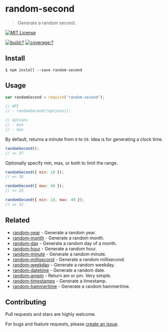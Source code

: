 # random-second

> Generate a random second.
  
[![MIT License](https://img.shields.io/badge/license-MIT_License-green.svg?style=flat-square)](https://github.com/mock-end/random-second/blob/master/LICENSE)
  
[![build:?](https://img.shields.io/travis/mock-end/random-second/master.svg?style=flat-square)](https://travis-ci.org/mock-end/random-second)
[![coverage:?](https://img.shields.io/coveralls/mock-end/random-second/master.svg?style=flat-square)](https://coveralls.io/github/mock-end/random-second)
  
  
## Install
  
  ```
  $ npm install --save random-second 
  ```
  
## Usage
  
  ```js
var randomSecond = require('random-second');
  
// API
// - randomSecond([options]);
  
// options
// - min
// - max
```

By default, returns a minute from `0` to `59`. Idea is for generating a clock time.
  
```js
randomSecond();
// => 37
```

Optionally specify min, max, or both to limit the range.

```js
randomSecond({ min: 10 });
// => 18

randomSecond({ max: 40 });
// => 23

randomSecond({ min: 10, max: 40 });
// => 32
```

## Related
  
- [random-year](https://github.com/mock-end/random-year) - Generate a random year.
- [random-month](https://github.com/mock-end/random-month) - Generate a random month.
- [random-day](https://github.com/mock-end/random-day) - Generate a random day of a month.
- [random-hour](https://github.com/mock-end/random-hour) - Generate a random hour.
- [random-minute](https://github.com/mock-end/random-minute) - Generate a random minute.
- [random-millisecond](https://github.com/mock-end/random-millisecond) - Generate a random millisecond.
- [random-weekday](https://github.com/mock-end/random-weekday) - Generate a random weekday.
- [random-datetime](https://github.com/mock-end/random-datetime) - Generate a random date. 
- [random-ampm](https://github.com/mock-end/random-ampm) - Return am or pm. Very simple.
- [random-timestamps](https://github.com/mock-end/random-timestamps) - Generate a timestamp. 
- [random-hammertime](https://github.com/mock-end/random-datetime) - Generate a random hammertime.   
  
## Contributing
  
Pull requests and stars are highly welcome.
  
For bugs and feature requests, please [create an issue](https://github.com/mock-end/random-second/issues/new).
